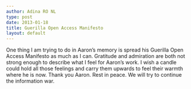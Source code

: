 ```yaml
---
author: Adina RO NL
type: post
date: 2013-01-18
title: Guerilla Open Access Manifesto
layout: default
---
```


One thing I am trying to do in Aaron’s memory is spread his Guerilla Open Access Manifesto as much as I can. Gratitude and admiration are both not strong enough to describe what I feel for Aaron’s work. I wish a candle could hold all those feelings and carry them upwards to feel their warmth where he is now. Thank you Aaron. Rest in peace. We will try to continue the information war.

